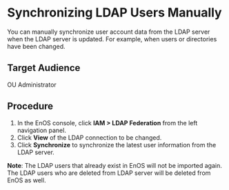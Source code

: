 # Synchronizing LDAP Users Manually

You can manually synchronize user account data from the LDAP server when the LDAP server is updated. For example, when users or directories have been changed.

## Target Audience
   OU Administrator

## Procedure

1. In the EnOS console, click **IAM > LDAP Federation** from the left navigation panel.  
2. Click **View** of the LDAP connection to be changed.
3. Click **Synchronize** to synchronize the latest user information from the LDAP server.

**Note**: The LDAP users that already exist in EnOS will not be imported again. The LDAP users who are deleted from LDAP server will be deleted from EnOS as well.
